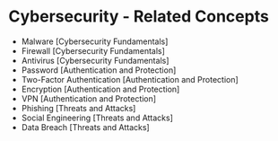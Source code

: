 # Cybersecurity - Related Concepts

- Malware [Cybersecurity Fundamentals]
- Firewall [Cybersecurity Fundamentals]
- Antivirus [Cybersecurity Fundamentals]
- Password [Authentication and Protection]
- Two-Factor Authentication [Authentication and Protection]
- Encryption [Authentication and Protection]
- VPN [Authentication and Protection]
- Phishing [Threats and Attacks]
- Social Engineering [Threats and Attacks]
- Data Breach [Threats and Attacks]
